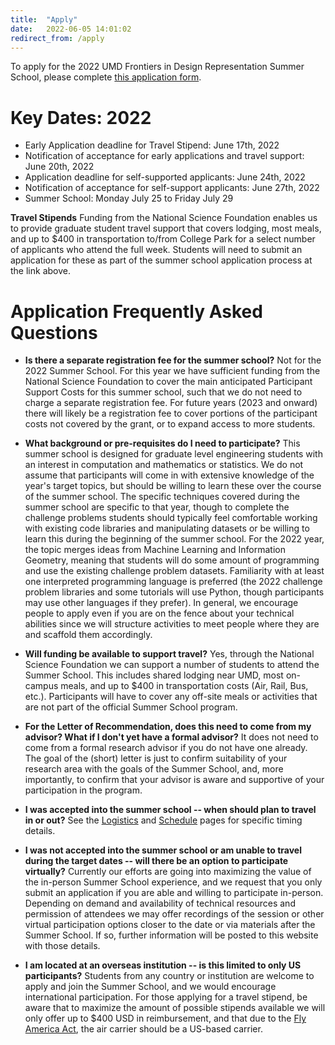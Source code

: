```yaml
---
title:  "Apply"
date:   2022-06-05 14:01:02
redirect_from: /apply
---
```


To apply for the 2022 UMD Frontiers in Design Representation Summer School, please complete <a href="https://umdsurvey.umd.edu/jfe/form/SV_6kWx0KNugAjjQSG" target="_blank">this application form</a>.

# Key Dates: 2022
* Early Application deadline for Travel Stipend: June 17th, 2022
* Notification of acceptance for early applications and travel support: June 20th, 2022
* Application deadline for self-supported applicants: June 24th, 2022
* Notification of acceptance for self-support applicants: June 27th, 2022
* Summer School: Monday July 25 to Friday July 29

**Travel Stipends**
Funding from the National Science Foundation enables us to provide graduate student travel support that covers lodging, most meals, and up to $400 in transportation to/from College Park for a select number of applicants who attend the full week. Students will need to submit an application for these as part of the summer school application process at the link above.

# Application Frequently Asked Questions

* **Is there a separate registration fee for the summer school?** Not for the 2022 Summer School. For this year we have sufficient funding from the National Science Foundation to cover the main anticipated Participant Support Costs for this summer school, such that we do not need to charge a separate registration fee. For future years (2023 and onward) there will likely be a registration fee to cover portions of the participant costs not covered by the grant, or to expand access to more students.

* **What background or pre-requisites do I need to participate?** This summer school is designed for graduate level engineering students with an interest in computation and mathematics or statistics. We do not assume that participants will come in with extensive knowledge of the year's target topics, but should be willing to learn these over the course of the summer school. The specific techniques covered during the summer school are specific to that year, though to complete the challenge problems students should typically feel comfortable working with existing code libraries and manipulating datasets or be willing to learn this during the beginning of the summer school. For the 2022 year, the topic merges ideas from Machine Learning and Information Geometry, meaning that students will do some amount of programming and use the existing challenge problem datasets. Familiarity with at least one interpreted programming language is preferred (the 2022 challenge problem libraries and some tutorials will use Python, though participants may use other languages if they prefer). In general, we encourage people to apply even if you are on the fence about your technical abilities since we will structure activities to meet people where they are and scaffold them accordingly.

* **Will funding be available to support travel?** Yes, through the National Science Foundation we can support a number of students to attend the Summer School. This includes shared lodging near UMD, most on-campus meals, and up to $400 in transportation costs (Air, Rail, Bus, etc.). Participants will have to cover any off-site meals or activities that are not part of the official Summer School program.

* **For the Letter of Recommendation, does this need to come from my advisor? What if I don't yet have a formal advisor?** It does not need to come from a formal research advisor if you do not have one already. The goal of the (short) letter is just to confirm suitability of your research area with the goals of the Summer School, and, more importantly, to confirm that your advisor is aware and supportive of your participation in the program.

* **I was accepted into the summer school -- when should plan to travel in or out?** See the [Logistics](../logistics) and [Schedule](../schedule) pages for specific timing details.

* **I was not accepted into the summer school or am unable to travel during the target dates -- will there be an option to participate virtually?** Currently our efforts are going into maximizing the value of the in-person Summer School experience, and we request that you only submit an application if you are able and willing to participate in-person. Depending on demand and availability of technical resources and permission of attendees we may offer recordings of the session or other virtual participation options closer to the date or via materials after the Summer School. If so, further information will be posted to this website with those details.

* **I am located at an overseas institution -- is this limited to only US participants?** Students from any country or institution are welcome to apply and join the Summer School, and we would encourage international participation. For those applying for a travel stipend, be aware that to maximize the amount of possible stipends available we will only offer up to $400 USD in reimbursement, and that due to the [Fly America Act](https://www.gsa.gov/policy-regulations/policy/travel-management-policy/fly-america-act), the air carrier should be a US-based carrier.
